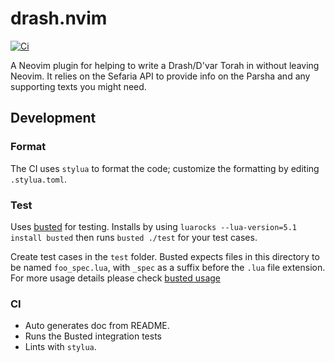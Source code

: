 # drash.nvim

[![Ci](https://github.com/sammyshear/drash.nvim/actions/workflows/ci.yml/badge.svg)](https://github.com/sammyshear/drash.nvim/actions/workflows/ci.yml)

A Neovim plugin for helping to write a Drash/D'var Torah in without leaving Neovim. It relies on the Sefaria API to provide info on the Parsha and any supporting texts you might need.

## Development

### Format

The CI uses `stylua` to format the code; customize the formatting by editing `.stylua.toml`.

### Test

Uses [busted](https://lunarmodules.github.io/busted/) for testing. Installs by using `luarocks --lua-version=5.1 install busted` then runs `busted ./test`
for your test cases.

Create test cases in the `test` folder. Busted expects files in this directory to be named `foo_spec.lua`, with `_spec` as a suffix before the `.lua` file extension. For more usage details please check
[busted usage](https://lunarmodules.github.io/busted/)

### CI

- Auto generates doc from README.
- Runs the Busted integration tests
- Lints with `stylua`.
